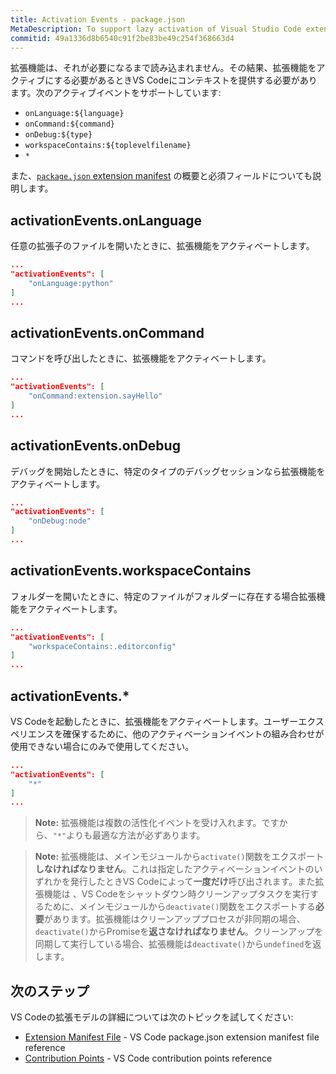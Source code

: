 ```yaml
---
title: Activation Events - package.json
MetaDescription: To support lazy activation of Visual Studio Code extensions (plug-ins), your extension controls when it should be loaded through a set of activation events in the package.json extension manifest file.
commitid: 49a1336d8b6540c91f2be83be49c254f368663d4
---
```


拡張機能は、それが必要になるまで読み込まれません。その結果、拡張機能をアクティブにする必要があるときVS Codeにコンテキストを提供する必要があります。次のアクティブイベントをサポートしています:

* `onLanguage:${language}`
* `onCommand:${command}`
* `onDebug:${type}`
* `workspaceContains:${toplevelfilename}`
* `*`

また、[`package.json` extension manifest](/docs/extensionapi/extension-manifest.md) の概要と必須フィールドについても説明します。

## activationEvents.onLanguage

任意の拡張子のファイルを開いたときに、拡張機能をアクティベートします。

```json
...
"activationEvents": [
    "onLanguage:python"
]
...
```

## activationEvents.onCommand

コマンドを呼び出したときに、拡張機能をアクティベートします。

```json
...
"activationEvents": [
    "onCommand:extension.sayHello"
]
...
```

## activationEvents.onDebug

デバッグを開始したときに、特定のタイプのデバッグセッションなら拡張機能をアクティベートします。

```json
...
"activationEvents": [
    "onDebug:node"
]
...
```

## activationEvents.workspaceContains

フォルダーを開いたときに、特定のファイルがフォルダーに存在する場合拡張機能をアクティベートします。

```json
...
"activationEvents": [
    "workspaceContains:.editorconfig"
]
...
```

## activationEvents.*

VS Codeを起動したときに、拡張機能をアクティベートします。ユーザーエクスペリエンスを確保するために、他のアクティベーションイベントの組み合わせが使用できない場合にのみで使用してください。

```json
...
"activationEvents": [
    "*"
]
...
```

> **Note:** 拡張機能は複数の活性化イベントを受け入れます。ですから、`"*"`よりも最適な方法が必ずあります。

> **Note:** 拡張機能は、メインモジュールから`activate()`関数をエクスポート**しなければなりません**。これは指定したアクティベーションイベントのいずれかを発行したときVS Codeによって**一度だけ**呼び出されます。また拡張機能は 、VS Codeをシャットダウン時クリーンアップタスクを実行するために、メインモジュールから`deactivate()`関数をエクスポートする**必要**があります。拡張機能はクリーンアッププロセスが非同期の場合、`deactivate()`からPromiseを**返さなければなりません**。クリーンアップを同期して実行している場合、拡張機能は`deactivate()`から`undefined`を返します。

## 次のステップ

VS Codeの拡張モデルの詳細については次のトピックを試してください:

* [Extension Manifest File](/docs/extensionapi/extension-manifest.md) - VS Code package.json extension manifest file reference
* [Contribution Points](/docs/extensionapi/extension-points.md) - VS Code contribution points reference

